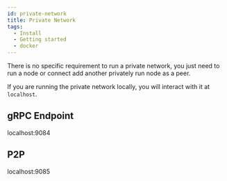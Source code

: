 ```yaml
---
id: private-network
title: Private Network
tags:
  - Install
  - Getting started
  - docker
---
```


There is no specific requirement to run a private network, you just need to run a node or connect add another privately run node as a peer.

If you are running the private network locally, you will interact with it at `localhost`.

## gRPC Endpoint

localhost:9084

## P2P

localhost:9085
